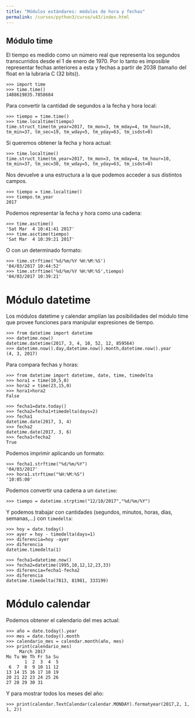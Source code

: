 ```yaml
---
title: "Módulos estándares: módulos de hora y fechas"
permalink: /cursos/python3/curso/u43/index.html
---
```


## Módulo time

El tiempo es medido como un número real que representa los segundos transcurridos desde el 1 de enero de 1970. Por lo tanto es imposible representar fechas anteriores a esta y fechas a partir de 2038	(tamaño del float en la lubraría C (32 bits)).

	>>> import time
	>>> time.time()
	1488619835.7858684

Para convertir la cantidad de segundos a la fecha y hora local:

	>>> tiempo = time.time()
	>>> time.localtime(tiempo)
	time.struct_time(tm_year=2017, tm_mon=3, tm_mday=4, tm_hour=10, tm_min=37, tm_sec=19, tm_wday=5, tm_yday=63, tm_isdst=0)

Si queremos obtener la fecha y hora actual:

	>>> time.localtime()
	time.struct_time(tm_year=2017, tm_mon=3, tm_mday=4, tm_hour=10, tm_min=37, tm_sec=30, tm_wday=5, tm_yday=63, tm_isdst=0)

Nos devuelve a una estructura a la que podemos acceder a sus distintos campos.

	>>> tiempo = time.localtime()
	>>> tiempo.tm_year
	2017

Podemos representar la fecha y hora como una cadena:

	>>> time.asctime()
	'Sat Mar  4 10:41:41 2017'
	>>> time.asctime(tiempo)
	'Sat Mar  4 10:39:21 2017'

O con un determinado formato:

	>>> time.strftime('%d/%m/%Y %H:%M:%S')
	'04/03/2017 10:44:52'
	>>> time.strftime('%d/%m/%Y %H:%M:%S',tiempo)
	'04/03/2017 10:39:21'

# Módulo datetime

Los módulos datetime y calendar amplían las posibilidades del módulo time que provee funciones para manipular expresiones de tiempo.

	>>> from datetime import datetime
	>>> datetime.now()
	datetime.datetime(2017, 3, 4, 10, 52, 12, 859564)
	>>> datetime.now().day,datetime.now().month,datetime.now().year
	(4, 3, 2017)

Para compara fechas y horas:

	>>> from datetime import datetime, date, time, timedelta
	>>> hora1 = time(10,5,0)
	>>> hora2 = time(23,15,0)
	>>> hora1>hora2
	False

	>>> fecha1=date.today()
	>>> fecha2=fecha1+timedelta(days=2)
	>>> fecha1
	datetime.date(2017, 3, 4)
	>>> fecha2
	datetime.date(2017, 3, 6)
	>>> fecha1<fecha2
	True

Podemos imprimir aplicando un formato:

	>>> fecha1.strftime("%d/%m/%Y")
	'04/03/2017'
	>>> hora1.strftime("%H:%M:%S")
	'10:05:00'

Podemos convertir una cadena a un `datetime`:

	>>> tiempo = datetime.strptime("12/10/2017","%d/%m/%Y")

Y podemos trabajar con cantidades (segundos, minutos, horas, días, semanas,...) con `timedelta`:

	>>> hoy = date.today()
	>>> ayer = hoy - timedelta(days=1)
	>>> diferencia=hoy -ayer
	>>> diferencia
	datetime.timedelta(1)

	>>> fecha1=datetime.now()
	>>> fecha2=datetime(1995,10,12,12,23,33)
	>>> diferencia=fecha1-fecha2
	>>> diferencia
	datetime.timedelta(7813, 81981, 333199)

# Módulo calendar

Podemos obtener el calendario del mes actual:

	>>> año = date.today().year 
	>>> mes = date.today().month
	>>> calendario_mes = calendar.month(año, mes)
	>>> print(calendario_mes)
	     March 2017
	Mo Tu We Th Fr Sa Su
	       1  2  3  4  5
	 6  7  8  9 10 11 12
	13 14 15 16 17 18 19
	20 21 22 23 24 25 26
	27 28 29 30 31

Y para mostrar todos los meses del año:

	>>> print(calendar.TextCalendar(calendar.MONDAY).formatyear(2017,2, 1, 1, 2))